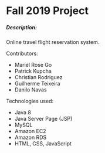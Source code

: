 # Fall 2019 Project
##### Description:
Online travel flight reservation system.

Contributors:
- Mariel Rose Go
- Patrick Kupcha
- Christian Rodriguez
- Guilherme Teixeira
- Danilo Navas

Technologies used:
- Java 8
- Java Server Page (JSP)
- MySQL
- Amazon EC2
- Amazon RDS
- HTML, CSS, JavaScript
